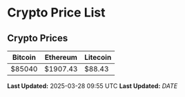 # Crypto Price List

## Crypto Prices
| Bitcoin | Ethereum | Litecoin |
| ------- | -------- | -------- |
| $85040 | $1907.43 | $88.43 |
**Last Updated:** 2025-03-28 09:55 UTC
**Last Updated:** $DATE$

